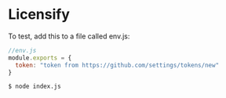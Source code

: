 # Licensify

To test, add this to a file called env.js:

```js
//env.js
module.exports = {
  token: "token from https://github.com/settings/tokens/new"
}
```

```
$ node index.js
```